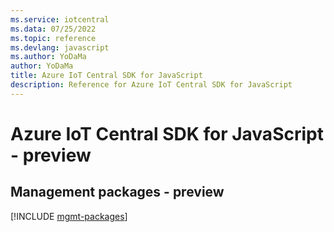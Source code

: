 ```yaml
---
ms.service: iotcentral
ms.data: 07/25/2022
ms.topic: reference
ms.devlang: javascript
ms.author: YoDaMa
author: YoDaMa
title: Azure IoT Central SDK for JavaScript
description: Reference for Azure IoT Central SDK for JavaScript
---
```

# Azure IoT Central SDK for JavaScript - preview

## Management packages - preview
[!INCLUDE [mgmt-packages](iot-central-mgmt-index.md)]